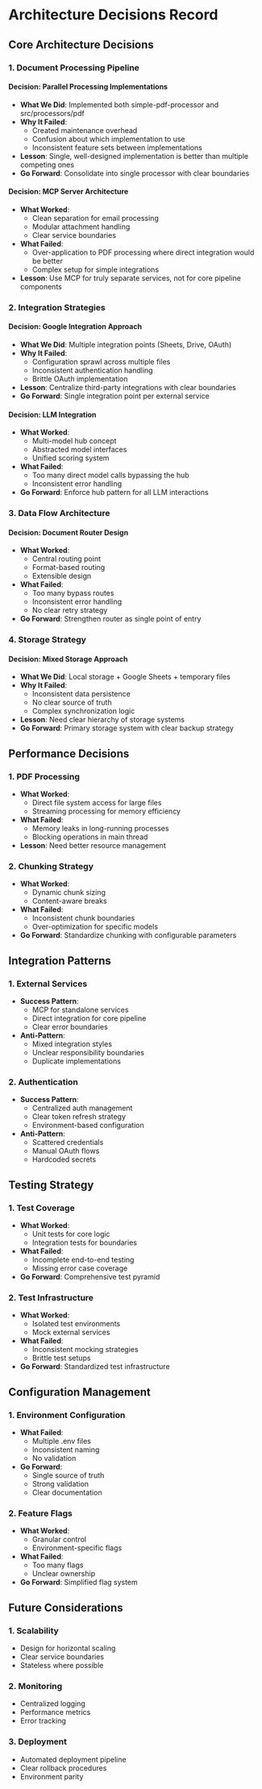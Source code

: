 # Architecture Decisions Record

## Core Architecture Decisions

### 1. Document Processing Pipeline

#### Decision: Parallel Processing Implementations
- **What We Did**: Implemented both simple-pdf-processor and src/processors/pdf
- **Why It Failed**: 
  * Created maintenance overhead
  * Confusion about which implementation to use
  * Inconsistent feature sets between implementations
- **Lesson**: Single, well-designed implementation is better than multiple competing ones
- **Go Forward**: Consolidate into single processor with clear boundaries

#### Decision: MCP Server Architecture
- **What Worked**:
  * Clean separation for email processing
  * Modular attachment handling
  * Clear service boundaries
- **What Failed**:
  * Over-application to PDF processing where direct integration would be better
  * Complex setup for simple integrations
- **Lesson**: Use MCP for truly separate services, not for core pipeline components

### 2. Integration Strategies

#### Decision: Google Integration Approach
- **What We Did**: Multiple integration points (Sheets, Drive, OAuth)
- **Why It Failed**:
  * Configuration sprawl across multiple files
  * Inconsistent authentication handling
  * Brittle OAuth implementation
- **Lesson**: Centralize third-party integrations with clear boundaries
- **Go Forward**: Single integration point per external service

#### Decision: LLM Integration
- **What Worked**:
  * Multi-model hub concept
  * Abstracted model interfaces
  * Unified scoring system
- **What Failed**:
  * Too many direct model calls bypassing the hub
  * Inconsistent error handling
- **Go Forward**: Enforce hub pattern for all LLM interactions

### 3. Data Flow Architecture

#### Decision: Document Router Design
- **What Worked**:
  * Central routing point
  * Format-based routing
  * Extensible design
- **What Failed**:
  * Too many bypass routes
  * Inconsistent error handling
  * No clear retry strategy
- **Go Forward**: Strengthen router as single point of entry

### 4. Storage Strategy

#### Decision: Mixed Storage Approach
- **What We Did**: Local storage + Google Sheets + temporary files
- **Why It Failed**:
  * Inconsistent data persistence
  * No clear source of truth
  * Complex synchronization logic
- **Lesson**: Need clear hierarchy of storage systems
- **Go Forward**: Primary storage system with clear backup strategy

## Performance Decisions

### 1. PDF Processing
- **What Worked**:
  * Direct file system access for large files
  * Streaming processing for memory efficiency
- **What Failed**:
  * Memory leaks in long-running processes
  * Blocking operations in main thread
- **Lesson**: Need better resource management

### 2. Chunking Strategy
- **What Worked**:
  * Dynamic chunk sizing
  * Content-aware breaks
- **What Failed**:
  * Inconsistent chunk boundaries
  * Over-optimization for specific models
- **Go Forward**: Standardize chunking with configurable parameters

## Integration Patterns

### 1. External Services
- **Success Pattern**:
  * MCP for standalone services
  * Direct integration for core pipeline
  * Clear error boundaries
- **Anti-Pattern**:
  * Mixed integration styles
  * Unclear responsibility boundaries
  * Duplicate implementations

### 2. Authentication
- **Success Pattern**:
  * Centralized auth management
  * Clear token refresh strategy
  * Environment-based configuration
- **Anti-Pattern**:
  * Scattered credentials
  * Manual OAuth flows
  * Hardcoded secrets

## Testing Strategy

### 1. Test Coverage
- **What Worked**:
  * Unit tests for core logic
  * Integration tests for boundaries
- **What Failed**:
  * Incomplete end-to-end testing
  * Missing error case coverage
- **Go Forward**: Comprehensive test pyramid

### 2. Test Infrastructure
- **What Worked**:
  * Isolated test environments
  * Mock external services
- **What Failed**:
  * Inconsistent mocking strategies
  * Brittle test setups
- **Go Forward**: Standardized test infrastructure

## Configuration Management

### 1. Environment Configuration
- **What Failed**:
  * Multiple .env files
  * Inconsistent naming
  * No validation
- **Go Forward**: 
  * Single source of truth
  * Strong validation
  * Clear documentation

### 2. Feature Flags
- **What Worked**:
  * Granular control
  * Environment-specific flags
- **What Failed**:
  * Too many flags
  * Unclear ownership
- **Go Forward**: Simplified flag system

## Future Considerations

### 1. Scalability
- Design for horizontal scaling
- Clear service boundaries
- Stateless where possible

### 2. Monitoring
- Centralized logging
- Performance metrics
- Error tracking

### 3. Deployment
- Automated deployment pipeline
- Clear rollback procedures
- Environment parity
